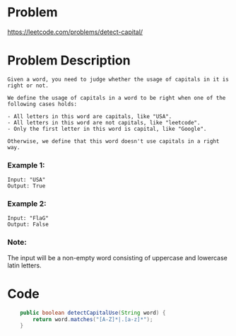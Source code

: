 # Problem
https://leetcode.com/problems/detect-capital/
# Problem Description
```
Given a word, you need to judge whether the usage of capitals in it is right or not.

We define the usage of capitals in a word to be right when one of the following cases holds:

- All letters in this word are capitals, like "USA".
- All letters in this word are not capitals, like "leetcode".
- Only the first letter in this word is capital, like "Google".

Otherwise, we define that this word doesn't use capitals in a right way.
```

### Example 1:
```
Input: "USA"
Output: True
```
### Example 2:
```
Input: "FlaG"
Output: False
```
### Note:
The input will be a non-empty word consisting of uppercase and lowercase latin letters.
# Code
```java
    public boolean detectCapitalUse(String word) {
        return word.matches("[A-Z]*|.[a-z]*");
    }
```
